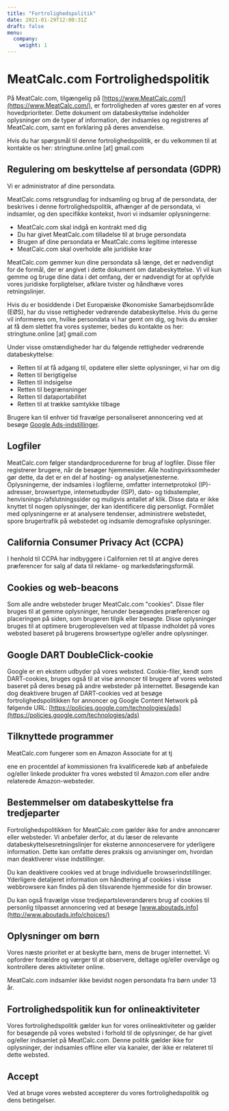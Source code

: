 ```yaml
---
title: "Fortrolighedspolitik"
date: 2021-01-29T12:00:31Z
draft: false
menu:
  company:
    weight: 1
---
```


# MeatCalc.com Fortrolighedspolitik

På MeatCalc.com, tilgængelig på [https://www.MeatCalc.com/](https://www.MeatCalc.com/), er fortroligheden af vores gæster en af vores hovedprioriteter. Dette dokument om databeskyttelse indeholder oplysninger om de typer af information, der indsamles og registreres af MeatCalc.com, samt en forklaring på deres anvendelse.

Hvis du har spørgsmål til denne fortrolighedspolitik, er du velkommen til at kontakte os her: stringtune.online [at] gmail.com

## Regulering om beskyttelse af persondata (GDPR)

Vi er administrator af dine persondata.

MeatCalc.coms retsgrundlag for indsamling og brug af de persondata, der beskrives i denne fortrolighedspolitik, afhænger af de persondata, vi indsamler, og den specifikke kontekst, hvori vi indsamler oplysningerne:

- MeatCalc.com skal indgå en kontrakt med dig
- Du har givet MeatCalc.com tilladelse til at bruge persondata
- Brugen af dine persondata er MeatCalc.coms legitime interesse
- MeatCalc.com skal overholde alle juridiske krav

MeatCalc.com gemmer kun dine persondata så længe, det er nødvendigt for de formål, der er angivet i dette dokument om databeskyttelse. Vi vil kun gemme og bruge dine data i det omfang, der er nødvendigt for at opfylde vores juridiske forpligtelser, afklare tvister og håndhæve vores retningslinjer.

Hvis du er bosiddende i Det Europæiske Økonomiske Samarbejdsområde (EØS), har du visse rettigheder vedrørende databeskyttelse. Hvis du gerne vil informeres om, hvilke persondata vi har gemt om dig, og hvis du ønsker at få dem slettet fra vores systemer, bedes du kontakte os her: stringtune.online [at] gmail.com

Under visse omstændigheder har du følgende rettigheder vedrørende databeskyttelse:

- Retten til at få adgang til, opdatere eller slette oplysninger, vi har om dig
- Retten til berigtigelse
- Retten til indsigelse
- Retten til begrænsninger
- Retten til dataportabilitet
- Retten til at trække samtykke tilbage

Brugere kan til enhver tid fravælge personaliseret annoncering ved at besøge [Google Ads-indstillinger](https://www.google.com/settings/ads).

## Logfiler

MeatCalc.com følger standardprocedurerne for brug af logfiler. Disse filer registrerer brugere, når de besøger hjemmesider. Alle hostingvirksomheder gør dette, da det er en del af hosting- og analyse­tjenesterne. Oplysningerne, der indsamles i logfilerne, omfatter internetprotokol (IP)-adresser, browsertype, internetudbyder (ISP), dato- og tidsstempler, henvisnings-/afslutningssider og muligvis antallet af klik. Disse data er ikke knyttet til nogen oplysninger, der kan identificere dig personligt. Formålet med oplysningerne er at analysere tendenser, administrere webstedet, spore brugertrafik på webstedet og indsamle demografiske oplysninger.

## California Consumer Privacy Act (CCPA)

I henhold til CCPA har indbyggere i Californien ret til at angive deres præferencer for salg af data til reklame- og markedsføringsformål.

## Cookies og web-beacons

Som alle andre websteder bruger MeatCalc.com "cookies". Disse filer bruges til at gemme oplysninger, herunder besøgendes præferencer og placeringen på siden, som brugeren tilgik eller besøgte. Disse oplysninger bruges til at optimere brugeroplevelsen ved at tilpasse indholdet på vores websted baseret på brugerens browsertype og/eller andre oplysninger.

## Google DART DoubleClick-cookie

Google er en ekstern udbyder på vores websted. Cookie-filer, kendt som DART-cookies, bruges også til at vise annoncer til brugere af vores websted baseret på deres besøg på andre websteder på internettet. Besøgende kan dog deaktivere brugen af DART-cookies ved at besøge fortrolighedspolitikken for annoncer og Google Content Network på følgende URL: [https://policies.google.com/technologies/ads](https://policies.google.com/technologies/ads)

## Tilknyttede programmer

MeatCalc.com fungerer som en Amazon Associate for at tj

ene en procentdel af kommissionen fra kvalificerede køb af anbefalede og/eller linkede produkter fra vores websted til Amazon.com eller andre relaterede Amazon-websteder.

## Bestemmelser om databeskyttelse fra tredjeparter

Fortrolighedspolitikken for MeatCalc.com gælder ikke for andre annoncører eller websteder. Vi anbefaler derfor, at du læser de relevante databeskyttelsesretningslinjer for eksterne annonceservere for yderligere information. Dette kan omfatte deres praksis og anvisninger om, hvordan man deaktiverer visse indstillinger.

Du kan deaktivere cookies ved at bruge individuelle browserindstillinger. Yderligere detaljeret information om håndtering af cookies i visse webbrowsere kan findes på den tilsvarende hjemmeside for din browser.

Du kan også fravælge visse tredjepartsleverandørers brug af cookies til personlig tilpasset annoncering ved at besøge [www.aboutads.info](http://www.aboutads.info/choices/)

## Oplysninger om børn

Vores næste prioritet er at beskytte børn, mens de bruger internettet. Vi opfordrer forældre og værger til at observere, deltage og/eller overvåge og kontrollere deres aktiviteter online.

MeatCalc.com indsamler ikke bevidst nogen persondata fra børn under 13 år.

## Fortrolighedspolitik kun for onlineaktiviteter

Vores fortrolighedspolitik gælder kun for vores onlineaktiviteter og gælder for besøgende på vores websted i forhold til de oplysninger, de har givet og/eller indsamlet på MeatCalc.com. Denne politik gælder ikke for oplysninger, der indsamles offline eller via kanaler, der ikke er relateret til dette websted.

## Accept

Ved at bruge vores websted accepterer du vores fortrolighedspolitik og dens betingelser.
